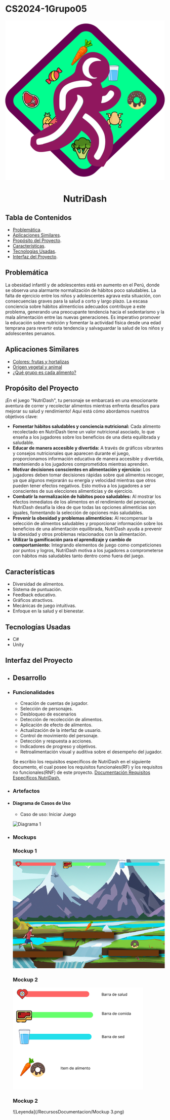 # CS2024-1Grupo05

<p align="center">
  <img src="/RecursosDocumentacion/Logo.svg" alt="TNutriDash">
</p>
<h1 align="center">NutriDash</h1>

## Tabla de Contenidos

- [Problemática](#problemática).
- [Aplicaciones Similares](#aplicaciones-similares).
- [Propósito del Proyecto](#propósito-del-proyecto).
- [Características](#características).
- [Tecnologías Usadas](#tecnologías-usadas).
- [Interfaz del Proyecto](#interfaz-del-proyecto).

## Problemática

La obesidad infantil y de adolescentes está en aumento en el Perú, donde se observa una alarmante normalización de hábitos poco saludables. La falta de ejercicio entre los niños y adolescentes agrava esta situación, con consecuencias graves para la salud a corto y largo plazo. La escasa conciencia sobre hábitos alimenticios adecuados contribuye a este problema, generando una preocupante tendencia hacia el sedentarismo y la mala alimentación entre las nuevas generaciones. Es imperativo promover la educación sobre nutrición y fomentar la actividad física desde una edad temprana para revertir esta tendencia y salvaguardar la salud de los niños y adolescentes peruanos.

## Aplicaciones Similares

- [Colores: frutas y hortalizas](https://www.minilandteachandplay.com/recurso/colores-frutas-y-hortalizas/)
- [Origen vegetal y animal](https://www.minilandteachandplay.com/recurso/origen-vegetal-y-animal/)
- [¿Qué grupo es cada alimento?](https://www.minilandteachandplay.com/recurso/que-grupo-es-cada-alimento/)

## Propósito del Proyecto

¡En el juego "NutriDash", tu personaje se embarcará en una emocionante aventura de correr y recolectar alimentos mientras enfrenta desafíos para mejorar su salud y rendimiento! Aquí está cómo abordamos nuestros objetivos clave:

* **Fomentar hábitos saludables y conciencia nutricional:** Cada alimento recolectado en NutriDash tiene un valor nutricional asociado, lo que enseña a los jugadores sobre los beneficios de una dieta equilibrada y saludable.
* **Educar de manera accesible y divertida:** A través de gráficos vibrantes y consejos nutricionales que aparecen durante el juego, proporcionamos información educativa de manera accesible y divertida, manteniendo a los jugadores comprometidos mientras aprenden.
* **Motivar decisiones conscientes en alimentación y ejercicio:** Los jugadores deben tomar decisiones rápidas sobre qué alimentos recoger, ya que algunos mejorarán su energía y velocidad mientras que otros pueden tener efectos negativos. Esto motiva a los jugadores a ser conscientes de sus elecciones alimenticias y de ejercicio.
* **Combatir la normalización de hábitos poco saludables:** Al mostrar los efectos inmediatos de los alimentos en el rendimiento del personaje, NutriDash desafía la idea de que todas las opciones alimenticias son iguales, fomentando la selección de opciones más saludables.
* **Prevenir la obesidad y problemas alimenticios:** Al recompensar la selección de alimentos saludables y proporcionar información sobre los beneficios de una alimentación equilibrada, NutriDash ayuda a prevenir la obesidad y otros problemas relacionados con la alimentación.
* **Utilizar la gamificación para el aprendizaje y cambio de comportamiento:** Integrando elementos de juego como competiciones por puntos y logros, NutriDash motiva a los jugadores a comprometerse con hábitos más saludables tanto dentro como fuera del juego.

## Características

* Diversidad de alimentos.
* Sistema de puntuación.
* Feedback educativo.
* Gráficos atractivos.
* Mecánicas de juego intuitivas.
* Enfoque en la salud y el bienestar.

## Tecnologías Usadas

* C#
* Unity 
## Interfaz del Proyecto
- ## Desarrollo
- ### Funcionalidades

  * Creación de cuentas de jugador.
  * Selección de personajes.
  * Desbloqueo de escenarios
  * Detección de recolección de alimentos.
  * Aplicación de efecto de alimentos.
  * Actualización de la interfaz de usuario.
  * Control de movimiento del personaje.
  * Detección y respuesta a acciones.
  * Indicadores de progreso y objetivos.
  * Retroalimentación visual y auditiva sobre el desempeño del jugador.

  Se escribio los requisitos específicos de NutriDash en el siguiente documento, el cual posee los requisitos funcionales(RF) y los requisitos no funcionales(RNF) de este proyecto. 
  [Documentación Requisitos Específicos NutriDash.](https://drive.google.com/drive/folders/1gFDKs48Db6IF5c2L-uB0VtFrnvM_azoa?usp=sharing)
  
- ### Artefactos
- #### Diagrama de Casos de Uso

  - Caso de uso: Iniciar Juego
    
  ![Diagrama 1](https://github.com/gvarlasalle/NutriDash/assets/107903082/166ed507-98bc-4baf-a484-84cb0b6cdf70)
  

- ### Mockups
  ### Mockup 1
  
  ![Mockup 1](/RecursosDocumentacion/mockup1.png)

  ### Mockup 2
  ![Leyenda](/RecursosDocumentacion/leyenda.png)

  ### Mockup 2
  ![Leyenda](/RecursosDocumentacion/Mockup 3.png)
